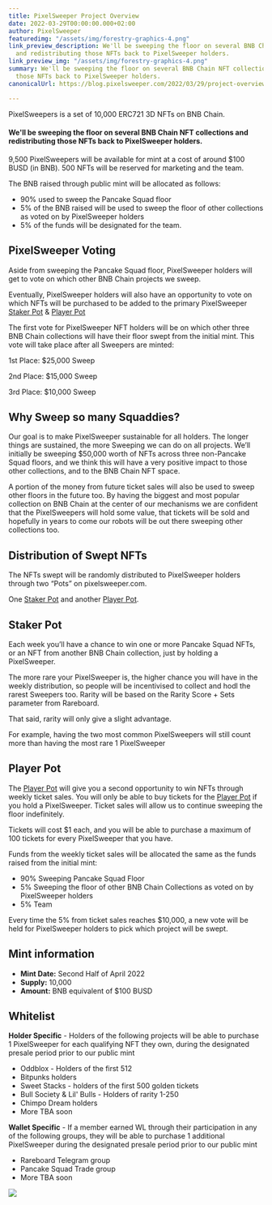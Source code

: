 ```yaml
---
title: PixelSweeper Project Overview
date: 2022-03-29T00:00:00.000+02:00
author: PixelSweeper
featuredimg: "/assets/img/forestry-graphics-4.png"
link_preview_description: We'll be sweeping the floor on several BNB Chain NFT collections
  and redistributing those NFTs back to PixelSweeper holders.
link_preview_img: "/assets/img/forestry-graphics-4.png"
summary: We'll be sweeping the floor on several BNB Chain NFT collections and redistributing
  those NFTs back to PixelSweeper holders.
canonicalUrl: https://blog.pixelsweeper.com/2022/03/29/project-overview-pixelsweeper/

---
```

PixelSweepers is a set of 10,000 ERC721 3D NFTs on BNB Chain.

#### **We'll be sweeping the floor on several BNB Chain NFT collections and redistributing those NFTs back to PixelSweeper holders.**

9,500 PixelSweepers will be available for mint at a cost of around $100 BUSD (in BNB). 500 NFTs will be reserved for marketing and the team.

The BNB raised through public mint will be allocated as follows:

* 90% used to sweep the Pancake Squad floor
* 5% of the BNB raised will be used to sweep the floor of other collections as voted on by PixelSweeper holders
* 5% of the funds will be designated for the team.

## PixelSweeper Voting

Aside from sweeping the Pancake Squad floor, PixelSweeper holders will get to vote on which other BNB Chain projects we sweep.

Eventually, PixelSweeper holders will also have an opportunity to vote on which NFTs will be purchased to be added to the primary PixelSweeper [Staker Pot]() & [Player Pot](https://blog.pixelsweeper.com/2022/04/13/pixelsweeper-player-pot-overview/ "Player Pot Overview")

The first vote for PixelSweeper NFT holders will be on which other three BNB Chain collections will have their floor swept from the initial mint. This vote will take place after all Sweepers are minted:

1st Place: $25,000 Sweep

2nd Place: $15,000 Sweep

3rd Place: $10,000 Sweep

## Why Sweep so many Squaddies?

Our goal is to make PixelSweeper sustainable for all holders. The longer things are sustained, the more Sweeping we can do on all projects. We’ll initially be sweeping $50,000 worth of NFTs across three non-Pancake Squad floors, and we think this will have a very positive impact to those other collections, and to the BNB Chain NFT space.

A portion of the money from future ticket sales will also be used to sweep other floors in the future too. By having the biggest and most popular collection on BNB Chain at the center of our mechanisms we are confident that the PixelSweepers will hold some value, that tickets will be sold and hopefully in years to come our robots will be out there sweeping other collections too.

## **Distribution of Swept NFTs**

The NFTs swept will be randomly distributed to PixelSweeper holders through two “Pots” on pixelsweeper.com.

One [Staker Pot](https://blog.pixelsweeper.com/2022/04/05/pixelsweeper-staker-pot-overview/ "Staker Pot Overview") and another [Player Pot](https://blog.pixelsweeper.com/2022/04/13/pixelsweeper-player-pot-overview/ "Player Pot Overview").

## **Staker Pot**

Each week you’ll have a chance to win one or more Pancake Squad NFTs, or an NFT from another BNB Chain collection, just by holding a PixelSweeper.

The more rare your PixelSweeper is, the higher chance you will have in the weekly distribution, so people will be incentivised to collect and hodl the rarest Sweepers too. Rarity will be based on the Rarity Score + Sets parameter from Rareboard.

That said, rarity will only give a slight advantage.

For example, having the two most common PixelSweepers will still count more than having the most rare 1 PixelSweeper

## **Player Pot**

The [Player Pot](https://blog.pixelsweeper.com/2022/04/13/pixelsweeper-player-pot-overview/ "Player Pot Overview") will give you a second opportunity to win NFTs through weekly ticket sales. You will only be able to buy tickets for the [Player Pot]() if you hold a PixelSweeper. Ticket sales will allow us to continue sweeping the floor indefinitely.

Tickets will cost $1 each, and you will be able to purchase a maximum of 100 tickets for every PixelSweeper that you have.

Funds from the weekly ticket sales will be allocated the same as the funds raised from the initial mint:

* 90% Sweeping Pancake Squad Floor
* 5% Sweeping the floor of other BNB Chain Collections as voted on by PixelSweeper holders
* 5% Team

Every time the 5% from ticket sales reaches $10,000, a new vote will be held for PixelSweeper holders to pick which project will be swept.

## **Mint information**

* **Mint Date:** Second Half of April 2022
* **Supply:** 10,000
* **Amount:** BNB equivalent of $100 BUSD

## **Whitelist**

**Holder Specific** - Holders of the following projects will be able to purchase 1 PixelSweeper for each qualifying NFT they own, during the designated presale period prior to our public mint

* Oddblox - Holders of the first 512
* Bitpunks holders
* Sweet Stacks - holders of the first 500 golden tickets
* Bull Society & Lil' Bulls - Holders of rarity 1-250
* Chimpo Dream holders
* More TBA soon

**Wallet Specific** - If a member earned WL through their participation in any of the following groups, they will be able to purchase 1 additional PixelSweeper during the designated presale period prior to our public mint

* Rareboard Telegram group
* Pancake Squad Trade group
* More TBA soon

![](/assets/img/untitled-design-10.png)